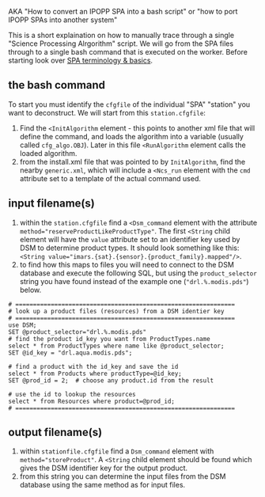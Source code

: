 AKA "How to convert an IPOPP SPA into a bash script" or "how to port IPOPP SPAs into another system"

This is a short explaination on how to manually trace through a single "Science Processing Alrgorithm" script.
We will go from the SPA files through to a single bash command that is executed on the worker.
Before starting look over [SPA terminology & basics](https://github.com/USF-IMARS/IPOPP-docs/blob/master/docs/SPAs-Stations-Algorithms.md).

## the bash command

To start you must identify the `cfgfile` of the individual "SPA" "station" you want to deconstruct.
We will start from this `station.cfgfile`:
1. Find the `<InitAlgorithm` element - this points to another xml file that will define the command, and loads the algorithm into a variable (usually called `cfg_algo.OBJ`). Later in this file `<RunAlgorithm` element calls the loaded algorithm.
2. from the install.xml file that was pointed to by `InitAlgorithm`, find the nearby `generic.xml`, which will include a `<Ncs_run` element with the `cmd` attribute set to a template of the actual command used.

## input filename(s)
1. within the `station.cfgfile` find a `<Dsm_command` element with the attribute `method="reserveProductLikeProductType"`. The first `<String` child element will have the `value` attribute set to an identifier key used by DSM to determine product types. It should look something like this: `<String value="imars.{sat}.{sensor}.{product_family}.mapped"/>`.
2. to find how this maps to files you will need to connect to the DSM database and execute the following SQL, but using the `product_selector` string you have found instead of the example one (`"drl.%.modis.pds"`) below.

```mysql
# ==============================================================
# look up a product files (resources) from a DSM identier key
# ==============================================================
use DSM;
SET @product_selector="drl.%.modis.pds"
# find the product id_key you want from ProductTypes.name
select * from ProductTypes where name like @product_selector;
SET @id_key = "drl.aqua.modis.pds"; 

# find a product with the id_key and save the id
select * from Products where productType=@id_key;
SET @prod_id = 2;  # choose any product.id from the result

# use the id to lookup the resources
select * from Resources where product=@prod_id;
# ==============================================================
```

## output filename(s)
1. within `stationfile.cfgfile` find a `Dsm_command` element with `method="storeProduct"`. A `<String` child element should be found which gives the DSM identifier key for the output product.
2. from this string you can determine the input files from the DSM database using the same method as for input files.
